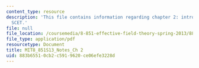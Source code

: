 ```yaml
---
content_type: resource
description: 'This file contains information regarding chapter 2: introduction to
  SCET.'
file: null
file_location: /coursemedia/8-851-effective-field-theory-spring-2013/883b65510cb2c5919620ce06efe3228d_MIT8_851S13_IntroToSCET.pdf
file_type: application/pdf
resourcetype: Document
title: MIT8_851S13_Notes_Ch 2
uid: 883b6551-0cb2-c591-9620-ce06efe3228d
---
```

